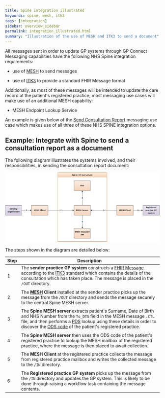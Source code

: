 ```yaml
---
title: Spine integration illustrated
keywords: spine, mesh, itk3
tags: [integration]
sidebar: overview_sidebar
permalink: integration_illustrated.html
summary: "Illustration of the use of MESH and ITK3 to send a document"
---
```


All messages sent in order to update GP systems through GP Connect Messaging capabilities have the following NHS Spine integration requirements:



- use of [MESH](integration_mesh.html) to send messages


- use of [ITK3](integration_itk3.html) to provide a standard FHIR Message format

Additionally, as most of these messages will be intended to update the care record at the patient's registered practice, most messaging use cases will make use of an additional MESH capability:



- MESH Endpoint Lookup Service

An example is given below of the [Send Consultation Report](senddocument_fedcon_overview.html) messaging use case which makes use of all three of these NHS SPINE integration options.

## Example: Integrate with Spine to send a consultation report as a document ##

The following diagram illustrates the systems involved, and their responsibilities, in sending the consultation report document:

![Integration illustrated - send](images/integration/spine_integration_send.PNG "System integration illustration") 

The steps shown in the diagram are detailed below:

| Step | Description |
|------|-------------|
| 1   | The **sender practice GP system** constructs a [FHIR Message](https://www.hl7.org/fhir/messaging.html) according to the [ITK3](https://nhsconnect.github.io/ITK3-FHIR-Messaging-Distribution/) standard which contains the details of the consultation which has taken place. The message is placed in the `/OUT` directory.  |
|      |      |
| 2   | The **[MESH](https://digital.nhs.uk/services/message-exchange-for-social-care-and-health-mesh) Client** installed at the sender practice picks up the message from the `/OUT` directory and sends the message securely to the central Spine MESH server. |
|      |      |
| 3   | The **Spine MESH server** extracts patient's Surname, Date of Birth and NHS Number from the `To_DTS` field in the MESH message `.CTL` file, and then performs a [PDS](https://digital.nhs.uk/services/demographics) lookup using these details in order to discover the [ODS code](https://digital.nhs.uk/services/organisation-data-service) of the patient's registered practice. |
|      |      |
| 4   | The **Spine MESH server** then uses the ODS code of the patient's registered practice to lookup the MESH mailbox of the registered practice, where the message is then placed to await collection. |
|      |      |
| 5   | The **MESH Client** at the registered practice collects the message from registered practice mailbox and writes the collected message to the `/IN` directory. |
|      |      |
| 6   | The **Registered practice GP system** picks up the message from the `/IN` directory and updates the GP system. This is likely to be done through raising a workflow task containing the message contents. |
